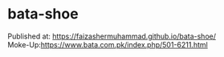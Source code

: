 # bata-shoe
Published at: https://faizashermuhammad.github.io/bata-shoe/
<br>
Moke-Up:https://www.bata.com.pk/index.php/501-6211.html
